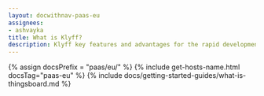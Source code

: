 ```yaml
---
layout: docwithnav-paas-eu
assignees:
- ashvayka
title: What is Klyff?
description: Klyff key features and advantages for the rapid development of IoT projects and applications.
---
```


{% assign docsPrefix = "paas/eu/" %}
{% include get-hosts-name.html docsTag="paas-eu" %}
{% include docs/getting-started-guides/what-is-thingsboard.md %}
